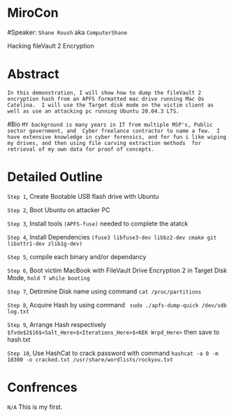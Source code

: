 # MiroCon

#Speaker: `Shane Roush` aka `ComputerShane`

Hacking fileVault 2 Encryption

# Abstract 
`In this demonstration, I will show how to dump the fileVault 2 encryption hash from an APFS formatted mac drive running Mac Os Catelina. 
I will use the Target disk mode on the victim client as well as use an attacking pc running Ubuntu 20.04.3 LTS.`

#Bio 
`MY background is many years in IT from multiple MSP's, Public sector government, and  Cyber freelance contractor to name a few. 
I have extensive knowledge in cyber forensics, and for fun i like wiping my drives, and then using file carving extraction methods 
for retrieval of my own data for proof of concepts.`

# Detailed Outline
`Step 1`, Create Bootable USB flash drive with Ubuntu

`Step 2`, Boot Ubuntu on attacker PC

`Step 3`, Install tools `(APFS-fuse)` needed to complete the atatck

`Step 4`, Install Dependencies `(fuse3 libfuse3-dev libbz2-dev cmake git libattr1-dev zlib1g-dev)`

`Step 5`, compile each binary and/or dependancy

`Step 6`, Boot victim MacBook with FileVault Drive Encryption 2 in Target Disk Mode, `hold T while booting`

`Step 7`, Detirmine Disk name using command `cat /proc/partitions`

`Step 8`, Acquire Hash by using command ` sudo ./apfs-dump-quick /dev/sdb log.txt`

`Step 9`, Arrange Hash respectively `$fvde$2$16$<Salt_Here>$<Iterations_Here>$<KEK Wrpd_Here>` then save to hash.txt

`Step 10`, Use HashCat to crack password with command `hashcat -a 0 -m 18300 -o cracked.txt /usr/share/wordlists/rockyou.txt`



# Confrences 

`N/A` This is my first.



